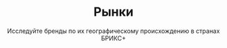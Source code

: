 ---
layout: dimensions-category
title: Рынки
subtitle: Исследуйте бренды по их географическому происхождению в странах БРИКС+
permalink: /ru/discover/markets/
lang: ru
ref: markets
category: market
# NOTE: sections kept in frontmatter due to discrepancy with page_sections.yml
# page_sections.yml dimension-category has: breadcrumbs, content
# but this page uses: breadcrumbs, hero, featured-markets, all-markets-grid, market-map, market-insights, cross-navigation
sections:
  - breadcrumbs
  - hero
  - featured-markets
  - all-markets-grid
  - market-map
  - market-insights
  - cross-navigation
---